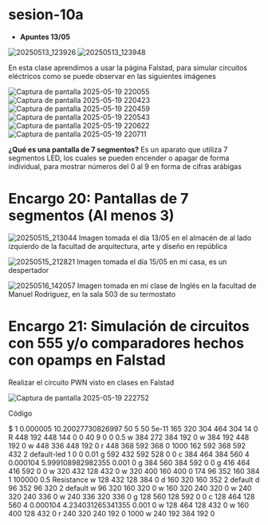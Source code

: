 # sesion-10a

 - **Apuntes 13/05**

![20250513_123926](https://github.com/user-attachments/assets/65c7677d-d962-4c04-9a33-401a69dce09e)
![20250513_123948](https://github.com/user-attachments/assets/5f00cba6-7a9a-4c24-95a2-6dced746566c)

En esta clase aprendimos a usar la página Falstad, para simular circuitos eléctricos como se puede observar en las siguientes imágenes

![Captura de pantalla 2025-05-19 220055](https://github.com/user-attachments/assets/a443250f-9e89-4af4-a223-4fa1b5b862d2)
![Captura de pantalla 2025-05-19 220423](https://github.com/user-attachments/assets/f529878a-a880-4c51-acc0-0e33840cedc0)
![Captura de pantalla 2025-05-19 220459](https://github.com/user-attachments/assets/f31d58a0-b391-4d7e-b395-40071a24b417)
![Captura de pantalla 2025-05-19 220543](https://github.com/user-attachments/assets/ec1dfa5c-908a-4be4-9f5a-31002f5637d4)
![Captura de pantalla 2025-05-19 220622](https://github.com/user-attachments/assets/68691481-f3ee-4c56-ac8e-7b8d61eee364)
![Captura de pantalla 2025-05-19 220711](https://github.com/user-attachments/assets/b02e990f-3148-4e84-91af-da761958b912)

**¿Qué es una pantalla de 7 segmentos?**
Es un aparato que utiliza 7 segmentos LED, los cuales se pueden encender o apagar de forma individual, para mostrar números del 0 al 9 en forma de cifras arábigas

# Encargo 20: Pantallas de 7 segmentos (Al menos 3)

![20250515_213044](https://github.com/user-attachments/assets/0bdb1ede-7910-4b2f-af62-6e037a727899)
Imagen tomada el día 13/05 en el almacén de al lado izquierdo de la facultad de arquitectura, arte y diseño en república

![20250515_212821](https://github.com/user-attachments/assets/892a058a-3342-445b-b664-8de848c17ce4)
Imagen tomada el día 15/05 en mi casa, es un despertador

![20250516_142057](https://github.com/user-attachments/assets/e6243d65-d22f-47e5-9c9c-c943e07167af)
Imagen tomada en mi clase de Inglés en la facultad de Manuel Rodriguez, en la sala 503 de su termostato

# Encargo 21: Simulación de circuitos con 555 y/o comparadores hechos con opamps en Falstad

Realizar el circuito PWN visto en clases en Falstad

![Captura de pantalla 2025-05-19 222752](https://github.com/user-attachments/assets/beaee0ad-3213-4a20-a452-d38723fe8dc8)

Código

$ 1 0.000005 10.20027730826997 50 5 50 5e-11
165 320 304 464 304 14 0
R 448 192 448 144 0 0 40 9 0 0 0.5
w 384 272 384 192 0
w 384 192 448 192 0
w 448 336 448 192 0
r 448 368 592 368 0 1000
162 592 368 592 432 2 default-led 1 0 0 0.01
g 592 432 592 528 0 0
c 384 464 384 560 4 0.000104 5.999108982982355 0.001 0
g 384 560 384 592 0 0
g 416 464 416 592 0 0
w 320 432 128 432 0
w 320 400 160 400 0
174 96 352 160 384 1 100000 0.5 Resistance
w 128 432 128 384 0
d 160 320 160 352 2 default
d 96 352 96 320 2 default
w 96 320 160 320 0
w 160 320 240 320 0
w 240 320 240 336 0
w 240 336 320 336 0
g 128 560 128 592 0 0
c 128 464 128 560 4 0.000104 4.234031265341355 0.001 0
w 128 464 128 432 0
w 160 400 128 432 0
r 240 320 240 192 0 1000
w 240 192 384 192 0
